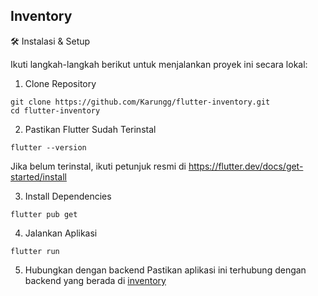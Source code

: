 
## Inventory

🛠️ Instalasi & Setup

Ikuti langkah-langkah berikut untuk menjalankan proyek ini secara lokal:

1. Clone Repository
```
git clone https://github.com/Karungg/flutter-inventory.git
cd flutter-inventory
```

2. Pastikan Flutter Sudah Terinstal
```
flutter --version
```

Jika belum terinstal, ikuti petunjuk resmi di https://flutter.dev/docs/get-started/install

3. Install Dependencies
```
flutter pub get
```

4. Jalankan Aplikasi
```
flutter run
```
5. Hubungkan dengan backend
Pastikan aplikasi ini terhubung dengan backend yang berada di <a href="https://github.com/Karungg/inventory">inventory</a>
